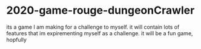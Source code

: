 # 2020-game-rouge-dungeonCrawler
its a game I am making for a challenge to myself.
it will contain lots of features that im expirementing myself as a challenge.
it will be a fun game, hopfully
